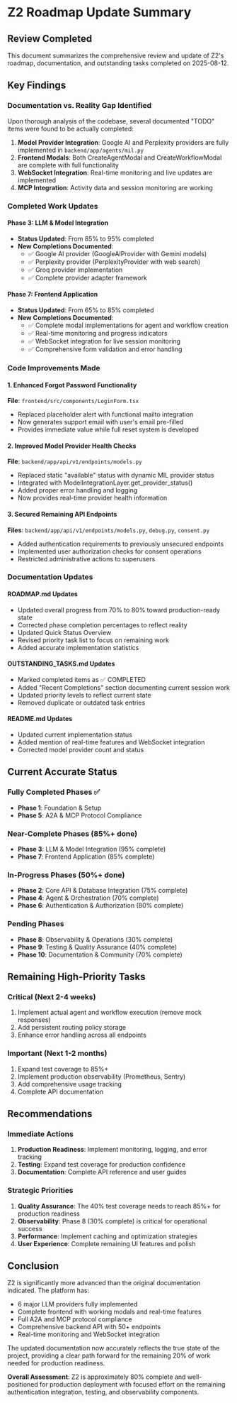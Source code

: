 # Z2 Roadmap Update Summary

## Review Completed

This document summarizes the comprehensive review and update of Z2's roadmap, documentation, and outstanding tasks completed on 2025-08-12.

## Key Findings

### Documentation vs. Reality Gap Identified
Upon thorough analysis of the codebase, several documented "TODO" items were found to be actually completed:

1. **Model Provider Integration**: Google AI and Perplexity providers are fully implemented in `backend/app/agents/mil.py`
2. **Frontend Modals**: Both CreateAgentModal and CreateWorkflowModal are complete with full functionality
3. **WebSocket Integration**: Real-time monitoring and live updates are implemented
4. **MCP Integration**: Activity data and session monitoring are working

### Completed Work Updates

#### Phase 3: LLM & Model Integration
- **Status Updated**: From 85% to 95% completed
- **New Completions Documented**:
  - ✅ Google AI provider (GoogleAIProvider with Gemini models)
  - ✅ Perplexity provider (PerplexityProvider with web search)
  - ✅ Groq provider implementation
  - ✅ Complete provider adapter framework

#### Phase 7: Frontend Application  
- **Status Updated**: From 65% to 85% completed
- **New Completions Documented**:
  - ✅ Complete modal implementations for agent and workflow creation
  - ✅ Real-time monitoring and progress indicators
  - ✅ WebSocket integration for live session monitoring
  - ✅ Comprehensive form validation and error handling

### Code Improvements Made

#### 1. Enhanced Forgot Password Functionality
**File**: `frontend/src/components/LoginForm.tsx`
- Replaced placeholder alert with functional mailto integration
- Now generates support email with user's email pre-filled
- Provides immediate value while full reset system is developed

#### 2. Improved Model Provider Health Checks
**File**: `backend/app/api/v1/endpoints/models.py`
- Replaced static "available" status with dynamic MIL provider status
- Integrated with ModelIntegrationLayer.get_provider_status()
- Added proper error handling and logging
- Now provides real-time provider health information

#### 3. Secured Remaining API Endpoints
**Files**: `backend/app/api/v1/endpoints/models.py`, `debug.py`, `consent.py`
- Added authentication requirements to previously unsecured endpoints
- Implemented user authorization checks for consent operations
- Restricted administrative actions to superusers

### Documentation Updates

#### ROADMAP.md Updates
- Updated overall progress from 70% to 80% toward production-ready state
- Corrected phase completion percentages to reflect reality
- Updated Quick Status Overview
- Revised priority task list to focus on remaining work
- Added accurate implementation statistics

#### OUTSTANDING_TASKS.md Updates
- Marked completed items as ✅ COMPLETED
- Added "Recent Completions" section documenting current session work
- Updated priority levels to reflect current state
- Removed duplicate or outdated task entries

#### README.md Updates
- Updated current implementation status
- Added mention of real-time features and WebSocket integration
- Corrected model provider count and status

## Current Accurate Status

### Fully Completed Phases ✅
- **Phase 1**: Foundation & Setup
- **Phase 5**: A2A & MCP Protocol Compliance

### Near-Complete Phases (85%+ done)
- **Phase 3**: LLM & Model Integration (95% complete)
- **Phase 7**: Frontend Application (85% complete)

### In-Progress Phases (50%+ done)
- **Phase 2**: Core API & Database Integration (75% complete)
- **Phase 4**: Agent & Orchestration (70% complete)
- **Phase 6**: Authentication & Authorization (80% complete)

### Pending Phases
- **Phase 8**: Observability & Operations (30% complete)
- **Phase 9**: Testing & Quality Assurance (40% complete)
- **Phase 10**: Documentation & Community (70% complete)

## Remaining High-Priority Tasks

### Critical (Next 2-4 weeks)
1. Implement actual agent and workflow execution (remove mock responses)
2. Add persistent routing policy storage
3. Enhance error handling across all endpoints

### Important (Next 1-2 months)
1. Expand test coverage to 85%+
2. Implement production observability (Prometheus, Sentry)
3. Add comprehensive usage tracking
4. Complete API documentation

## Recommendations

### Immediate Actions
1. **Production Readiness**: Implement monitoring, logging, and error tracking
2. **Testing**: Expand test coverage for production confidence
3. **Documentation**: Complete API reference and user guides

### Strategic Priorities
1. **Quality Assurance**: The 40% test coverage needs to reach 85%+ for production readiness
2. **Observability**: Phase 8 (30% complete) is critical for operational success
3. **Performance**: Implement caching and optimization strategies
4. **User Experience**: Complete remaining UI features and polish

## Conclusion

Z2 is significantly more advanced than the original documentation indicated. The platform has:
- 6 major LLM providers fully implemented
- Complete frontend with working modals and real-time features
- Full A2A and MCP protocol compliance
- Comprehensive backend API with 50+ endpoints
- Real-time monitoring and WebSocket integration

The updated documentation now accurately reflects the true state of the project, providing a clear path forward for the remaining 20% of work needed for production readiness.

**Overall Assessment**: Z2 is approximately 80% complete and well-positioned for production deployment with focused effort on the remaining authentication integration, testing, and observability components.